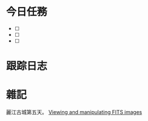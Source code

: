 # 今日任務

- [ ] 
- [ ] 
- [ ] 

# 跟踪日志



# 雜記
麗江古城第五天。
[Viewing and manipulating FITS images](https://learn.astropy.org/tutorials/FITS-images.html)
